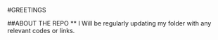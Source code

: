 #GREETINGS

##ABOUT THE REPO
** I Will be regularly updating my folder with any relevant codes or links. 

